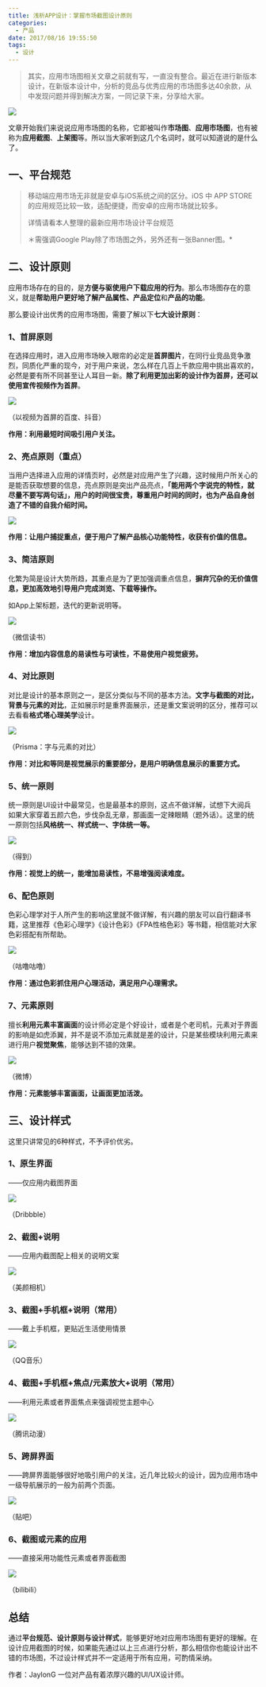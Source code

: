 ```yaml
---
title: 浅析APP设计：掌握市场截图设计原则
categories:
  - 产品
date: 2017/08/16 19:55:50
tags:
  - 设计
---
```


> 其实，应用市场图相关文章之前就有写，一直没有整合。最近在进行新版本设计，在新版本设计中，分析的竞品与优秀应用的市场图多达40余款，从中发现问题并得到解决方案，一同记录下来，分享给大家。

![](http://pics.naaln.com/blog/2019-01-14-031804.jpg-basicBlog)

文章开始我们来说说应用市场图的名称，它即被叫作**市场图**、**应用市场图**，也有被称为**应用截图**、**上架图**等。所以当大家听到这几个名词时，就可以知道说的是什么了。

## [](#一、平台规范 "一、平台规范")一、平台规范

> 移动端应用市场无非就是安卓与iOS系统之间的区分。iOS 中 APP STORE的应用规范比较一致，适配便捷，而安卓的应用市场就比较多。
>
> 详情请看本人整理的最新应用市场设计平台规范
>
> ＊需强调Google Play除了市场图之外，另外还有一张Banner图。*

## [](#二、设计原则 "二、设计原则")二、设计原则

应用市场存在的目的，是**方便与驱使用户下载应用的行为**。那么市场图存在的意义，就是**帮助用户更好地了解产品属性、产品定位**和**产品的功能**。

那么要设计出优秀的应用市场图，需要了解以下**七大设计原则**：

### 1、首屏原则

在选择应用时，进入应用市场映入眼帘的必定是**首屏图片**，在同行业竞品竞争激烈，同质化严重的现今，对于用户来说，怎么样在几百上千款应用中挑出喜欢的，必然是要有所不同甚至让人耳目一新。**除了利用更加出彩的设计作为首屏，还可以使用宣传视频作为首屏**。

![](http://pics.naaln.com/blog/2019-01-14-031806.jpg-basicBlog)

（以视频为首屏的百度、抖音）

**作用：利用最短时间吸引用户关注。**

### 2、亮点原则（重点）

当用户选择进入应用的详情页时，必然是对应用产生了兴趣，这时候用户所关心的是能否获取想要的信息，亮点原则是突出产品亮点，**「能用两个字说完的特性，就尽量不要写两句话」，用户的时间很宝贵，尊重用户时间的同时，也为产品自身创造了不错的自我介绍时间。**

![](http://pics.naaln.com/blog/2019-01-14-031810.jpg-basicBlog)

**作用：让用户捕捉重点，便于用户了解产品核心功能特性，收获有价值的信息。**

### 3、简洁原则

化繁为简是设计大势所趋，其重点是为了更加强调重点信息，**摒弃冗杂的无价值信息，更加高效地引导用户完成浏览、下载等操作。**

如App上架标题，迭代的更新说明等。

![](http://pics.naaln.com/blog/2019-01-14-031812.jpg-basicBlog)

（微信读书）

**作用：增加内容信息的易读性与可读性，不易使用户视觉疲劳。**

### 4、对比原则

对比是设计的基本原则之一，是区分类似与不同的基本方法。**文字与截图的对比，背景与元素的对比**，正如展示时是重界面展示，还是重文案说明的区分，推荐可以去看看**格式塔心理美学**设计。

![](http://pics.naaln.com/blog/2019-01-14-031816.jpg-basicBlog)

（Prisma：字与元素的对比）

**作用：对比和等同是视觉展示的重要部分，是用户明确信息展示的重要方式。**

### 5、统一原则

统一原则是UI设计中最常见，也是最基本的原则，这点不做详解，试想下大阅兵如果大家穿着五颜六色，步伐杂乱无章，那画面一定辣眼睛（题外话）。这里的统一原则包括**风格统一、样式统一、字体统一等。**

![](http://pics.naaln.com/blog/2019-01-14-31819.jpg-basicBlog)

（得到）

**作用：视觉上的统一，能增加易读性，不易增强阅读难度。**

### 6、配色原则

色彩心理学对于人所产生的影响这里就不做详解，有兴趣的朋友可以自行翻译书籍，这里推荐《色彩心理学》《设计色彩》《FPA性格色彩》等书籍，相信能对大家色彩搭配有所帮助。

![](http://pics.naaln.com/blog/2019-01-14-031820.jpg-basicBlog)

（咕噜咕噜）

**作用：通过色彩抓住用户心理活动，满足用户心理需求。**

### 7、元素原则

擅长**利用元素丰富画面**的设计师必定是个好设计，或者是个老司机，元素对于界面的影响是如虎添翼，并不是说不添加元素就是差的设计，只是某些模块利用元素来进行用户**视觉聚焦**，能够达到不错的效果。

![](http://pics.naaln.com/blog/2019-01-14-031822.jpg-basicBlog)

（微博）

**作用：元素能够丰富画面，让画面更加活泼。**

## [](#三、设计样式 "三、设计样式")三、设计样式

这里只讲常见的6种样式，不予评价优劣。

### 1、原生界面

——仅应用内截图界面

![](http://pics.naaln.com/blog/2019-01-14-031824.jpg-basicBlog)

（Dribbble）

### 2、截图+说明

——应用内截图配上相关的说明文案

![](http://pics.naaln.com/blog/2019-01-14-031826.jpg-basicBlog)

（美颜相机）

### 3、截图+手机框+说明（常用）

——戴上手机框，更贴近生活使用情景

![](http://pics.naaln.com/blog/2019-01-14-031829.jpg-basicBlog)

（QQ音乐）

### 4、截图+手机框+焦点/元素放大+说明（常用）

——利用元素或者界面焦点来强调视觉主题中心

![](http://pics.naaln.com/blog/2019-01-14-031833.jpg-basicBlog)

（腾讯动漫）

### 5、跨屏界面

——跨屏界面能够很好地吸引用户的关注，近几年比较火的设计，因为应用市场中一级导航展示的一般为前两个页面。

![](http://pics.naaln.com/blog/2019-01-14-031848.jpg-basicBlog)

（贴吧）

### 6、截图或元素的应用

——直接采用功能性元素或者界面截图

![](http://pics.naaln.com/blog/2019-01-14-031853.jpg-basicBlog)

（bilibili）

## [](#总结 "总结")总结

通过**平台规范、设计原则与设计样式**，能够更好地对应用市场图有更好的理解。在设计应用截图的时候，如果能先通过以上三点进行分析，那么相信你也能设计出不错的市场图，不过设计样式并不一定适用于所有应用，可酌情采纳。

作者：JaylonG 一位对产品有着浓厚兴趣的UI/UX设计师。